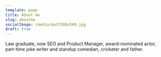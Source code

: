 ```yaml
---
template: page
title: About me
slug: aboutme
socialImage: /media/matt500x500.jpg
draft: true
---
```

Law graduate, now SEO and Product Manager, award-nominated actor, part-time joke writer and standup comedian, cricketer and father.